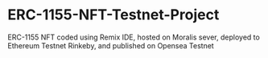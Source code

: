 # ERC-1155-NFT-Testnet-Project
ERC-1155 NFT coded using Remix IDE, hosted on Moralis sever, deployed  to Ethereum Testnet Rinkeby, and published on Opensea Testnet 
